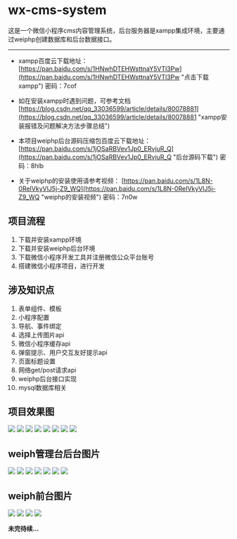 # wx-cms-system #
这是一个微信小程序cms内容管理系统，后台服务器是xampp集成环境，主要通过weiphp创建数据库和后台数据接口。

----------

- xampp百度云下载地址：[https://pan.baidu.com/s/1HNwhDTEHWsttnaY5VTl3Pw](https://pan.baidu.com/s/1HNwhDTEHWsttnaY5VTl3Pw "点击下载xampp") 密码：7cof

- 如在安装xampp时遇到问题，可参考文档 [https://blog.csdn.net/qq_33036599/article/details/80078881](https://blog.csdn.net/qq_33036599/article/details/80078881 "xampp安装报错及问题解决方法步骤总结")

- 本项目weiphp后台源码压缩包百度云下载地址：[https://pan.baidu.com/s/1jOSaRBVev1Jp0_ERvjuR_Q](https://pan.baidu.com/s/1jOSaRBVev1Jp0_ERvjuR_Q "后台源码下载") 密码：8hlb

- 关于weiphp的安装使用请参考视频： [https://pan.baidu.com/s/1L8N-0ReIVkyVlJ5j-Z9_WQ](https://pan.baidu.com/s/1L8N-0ReIVkyVlJ5j-Z9_WQ "weiphp的安装视频") 密码：7n0w

## 项目流程 ##

1. 下载并安装xampp环境
2. 下载并安装weiphp后台环境
3. 下载微信小程序开发工具并注册微信公众平台账号
4. 搭建微信小程序项目，进行开发

## 涉及知识点 ##

1. 表单组件、模板
2. 小程序配置
3. 导航、事件绑定
4. 选择上传图片api
5. 微信小程序缓存api
6. 弹窗提示、用户交互友好提示api
7. 页面标题设置
8. 网络get/post请求api
9. weiphp后台接口实现
10. mysql数据库相关

## 项目效果图 ##
![](https://i.imgur.com/UZ8llbH.png)
![](https://i.imgur.com/c8E9Ix8.png)
![](https://i.imgur.com/z9eABre.png)
![](https://i.imgur.com/hY0T85g.png)
![](https://i.imgur.com/xPaKQTE.png)
![](https://i.imgur.com/8BeToZN.png)
![](https://i.imgur.com/8CdcPxW.png)
![](https://i.imgur.com/cspTKFl.png)

## weiph管理台后台图片 ##
![](https://i.imgur.com/QFn3A60.png)
![](https://i.imgur.com/SmeVOp9.png)
![](https://i.imgur.com/rnZbFXH.png)
![](https://i.imgur.com/ZM2c8uR.png)
![](https://i.imgur.com/ROU0Ed2.png)
![](https://i.imgur.com/bx8ZKDC.png)
![](https://i.imgur.com/POAYH1V.png)

## weiph前台图片 ##
![](https://i.imgur.com/rFu5mDx.png)
![](https://i.imgur.com/jVXXjci.png)
![](https://i.imgur.com/cg3XaDt.png)
![](https://i.imgur.com/BqDM07q.png)

**未完待续...**

